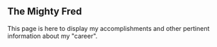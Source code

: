 ## The Mighty Fred

This page is here to display my accomplishments and other pertinent information about my "career".



